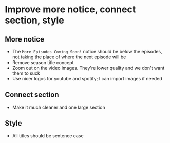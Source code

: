 # Improve more notice, connect section, style

## More notice
- The `More Episodes Coming Soon!` notice should be below the episodes, not taking the place of where the next episode will be
- Remove season title concept
- Zoom out on the video images. They're lower quality and we don't want them to suck
- Use nicer logos for youtube and spotify; I can import images if needed

## Connect section
- Make it much cleaner and one large section

## Style
- All titles should be sentence case